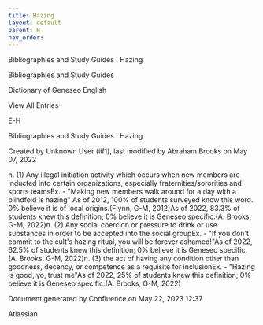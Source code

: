 ```yaml
---
title: Hazing
layout: default
parent: H
nav_order:
---
```


Bibliographies and Study Guides : Hazing

Bibliographies and Study Guides

Dictionary of Geneseo English

View All Entries

E-H

Bibliographies and Study Guides : Hazing

Created by  Unknown User (iif1), last modified by  Abraham Brooks on May 07, 2022

n. (1) Any illegal initiation activity which occurs when new members are inducted into certain organizations, especially fraternities/sororities and sports teamsEx. - &quot;Making new members walk around for a day with a blindfold is hazing&quot; As of 2012, 100% of students surveyed know this word. 0% believe it is of local origins.(Flynn, G-M, 2012)As of 2022, 83.3% of students knew this definition; 0% believe it is Geneseo specific.(A. Brooks, G-M, 2022)n. (2) Any social coercion or pressure to drink or use substances in order to be accepted into the social groupEx. - &quot;If you don't commit to the cult's hazing ritual, you will be forever ashamed!&quot;As of 2022, 62.5% of students knew this definition; 0% believe it is Geneseo specific.(A. Brooks, G-M, 2022)n. (3) the act of having any condition other than goodness, decency, or competence as a requisite for inclusionEx. - &quot;Hazing is good, yo, trust me&quot;As of 2022, 25% of students knew this definition; 0% believe it is Geneseo specific.(A. Brooks, G-M, 2022)

Document generated by Confluence on May 22, 2023 12:37

Atlassian
